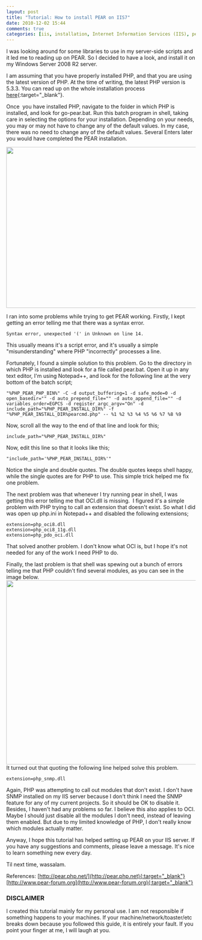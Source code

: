 ```yaml
---
layout: post
title: "Tutorial: How to install PEAR on IIS7"
date: 2010-12-02 15:44
comments: true
categories: [iis, installation, Internet Information Services (IIS), pear, PHP, php, Programming, Syntax error, Tutorials, "unexpected '(' in Unknown", Windows Server, windows server]
---
```

I was looking around for some libraries to use in my server-side scripts and it led me to reading up on PEAR. So I decided to have a look, and install it on my Windows Server 2008 R2 server.

I am assuming that you have properly installed PHP, and that you are using the latest version of PHP. At the time of writing, the latest PHP version is 5.3.3. You can read up on the whole installation process [here](http://subject9.wordpress.com/2010/11/22/tutorial-how-to-install-php-on-iis/){:target="_blank"}.

<!--more-->

Once  you have installed PHP, navigate to the folder in which PHP is installed, and look for go-pear.bat. Run this batch program in shell, taking care in selecting the options for your installation. Depending on your needs, you may or may not have to change any of the default values. In my case, there was no need to change any of the default values. Several Enters later you would have completed the PEAR installation.

<a href="http://subject9.files.wordpress.com/2011/08/pear-install.png"><img class="aligncenter size-full wp-image-1242" title="pear-install" src="http://subject9.files.wordpress.com/2011/08/pear-install.png" alt="" width="590" height="428" /></a>

I ran into some problems while trying to get PEAR working. Firstly, I kept getting an error telling me that there was a syntax error.
<a href="http://subject9.files.wordpress.com/2011/08/pear-run-error2.png"><img class="size-full wp-image-623 aligncenter" title="pear-run-error2" src="http://subject9.files.wordpress.com/2011/08/pear-run-error2.png" alt="" /></a>

```shell
Syntax error, unexpected '(' in Unknown on line 14.
```

This usually means it's a script error, and it's usually a simple "misunderstanding" where PHP "incorrectly" processes a line.

Fortunately, I found a simple solution to this problem. Go to the directory in which PHP is installed and look for a file called pear.bat. Open it up in any text editor, I'm using Notepad++, and look for the following line at the very bottom of the batch script;

```shell
"%PHP_PEAR_PHP_BIN%" -C -d output_buffering=1 -d safe_mode=0 -d open_basedir="" -d auto_prepend_file="" -d auto_append_file="" -d variables_order=EGPCS -d register_argc_argv="On" -d include_path="%PHP_PEAR_INSTALL_DIR%" -f "%PHP_PEAR_INSTALL_DIR%pearcmd.php" -- %1 %2 %3 %4 %5 %6 %7 %8 %9
```

Now, scroll all the way to the end of that line and look for this;

```
include_path="%PHP_PEAR_INSTALL_DIR%"
```

Now, edit this line so that it looks like this;

```
"include_path='%PHP_PEAR_INSTALL_DIR%'"
```

Notice the single and double quotes. The double quotes keeps shell happy, while the single quotes are for PHP to use. This simple trick helped me fix one problem.

The next problem was that whenever I try running pear in shell, I was getting this error telling me that OCI.dll is missing.
<a href="http://subject9.files.wordpress.com/2011/08/pear-run-error1.png"><img class="size-full wp-image-622 aligncenter" title="pear-run-error1" src="http://subject9.files.wordpress.com/2011/08/pear-run-error1.png" alt="" /></a>
I figured it's a simple problem with PHP trying to call an extension that doesn't exist. So what I did was open up php.ini in Notepad++ and disabled the following extensions;

```
extension=php_oci8.dll
extension=php_oci8_11g.dll
extension=php_pdo_oci.dll
```

That solved another problem. I don't know what OCI is, but I hope it's not needed for any of the work I need PHP to do.

Finally, the last problem is that shell was spewing out a bunch of errors telling me that PHP couldn't find several modules, as you can see in the image below.
<a href="http://subject9.files.wordpress.com/2011/08/pear-run-error3.png"><img class="size-full wp-image-621 aligncenter" title="pear-run-error3" src="http://subject9.files.wordpress.com/2011/08/pear-run-error3.png" alt="" width="675" height="490" /></a>
It turned out that quoting the following line helped solve this problem.

```
extension=php_snmp.dll
```

Again, PHP was attempting to call out modules that don't exist. I don't have SNMP installed on my IIS server because I don't think I need the SNMP feature for any of my current projects. So it should be OK to disable it. Besides, I haven't had any problems so far. I believe this also applies to OCI. Maybe I should just disable all the modules I don't need, instead of leaving them enabled. But due to my limited knowledge of PHP, I don't really know which modules actually matter.

Anyway, I hope this tutorial has helped setting up PEAR on your IIS server. If you have any suggestions and comments, please leave a message. It's nice to learn something new every day.

Til next time, wassalam.

References:
[http://pear.php.net/](http://pear.php.net){:target="_blank"}
[http://www.pear-forum.org](http://www.pear-forum.org){:target="_blank"}

### DISCLAIMER ###

I created this tutorial mainly for my personal use. I am not responsible if something happens to your machines. If your machine/network/toaster/etc breaks down because you followed this guide, it is entirely your fault. If you point your finger at me, I will laugh at you.
